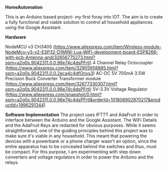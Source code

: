 **HomeAutomation**

This is an Arduino based project- my first foray into IOT. The aim is to create a fully functional and viable solution to control all household appliances using the Google Assistant. 

**Hardware**

NodeMCU v3 CH340S (https://www.aliexpress.com/item/Wireless-module-NodeMcu-v3-v2-ESP32-D1MINI-Lua-WIFI-development-board-ESP8266-with-pcb-Antenna-and/32656775273.html?spm=a2g0s.9042311.0.0.96e74c4dsPFrtl)
4 Channel Relay Octocoupler (https://www.aliexpress.com/item/32905958885.html?spm=a2g0s.9042311.0.0.2eca4c4dfOnvs3)
AC-DC 5V 700mA 3.5W Precision Buck Converter Transformer module (https://www.aliexpress.com/item/32677330307.html?spm=a2g0s.9042311.0.0.96e74c4dsPFrtl)
5V-3.3V Voltage Regulator (https://www.aliexpress.com/snapshot/0.html?spm=a2g0s.9042311.0.0.96e74c4dsPFrtl&orderId=101806902870217&productId=1996291344)

**Software Implementation**
The project uses IFTTT and AdaFruit in order to interface between the Arduino and the Google Assistant. The WiFi Details and the AdaFruit Keys are redacted for obvious purposes.
While it seems straightforward, one of the guiding principles behind this project was to make sure it's viable in any household. This meant that powering the devices with a powerbank or a phone charger wasn't an option, since the entire apparatus has to be concealed behind the switches and thus, must be compact. For this purpose, I am experimenting with step down converters and voltage regulators in order to power the Arduino and the relays. 
